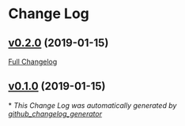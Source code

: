 # Change Log

## [v0.2.0](https://github.com/walkamongus/puppet-concourse/tree/v0.2.0) (2019-01-15)
[Full Changelog](https://github.com/walkamongus/puppet-concourse/compare/v0.1.0...v0.2.0)

## [v0.1.0](https://github.com/walkamongus/puppet-concourse/tree/v0.1.0) (2019-01-15)


\* *This Change Log was automatically generated by [github_changelog_generator](https://github.com/skywinder/Github-Changelog-Generator)*